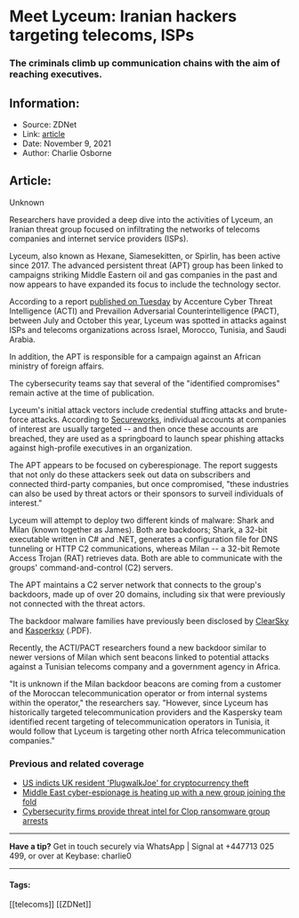 # Meet Lyceum: Iranian hackers targeting telecoms, ISPs
### The criminals climb up communication chains with the aim of reaching executives.

## Information:
+ Source: ZDNet
+ Link: [article](https://www.zdnet.com/article/meet-lyceum-iranian-hackers-targeting-telecoms-isps/)
+ Date: November 9, 2021
+ Author: Charlie Osborne


## Article:
Unknown

Researchers have provided a deep dive into the activities of Lyceum, an Iranian threat group focused on infiltrating the networks of telecoms companies and internet service providers (ISPs). 


Lyceum, also known as Hexane, Siamesekitten, or Spirlin, has been active since 2017. The advanced persistent threat (APT) group has been linked to campaigns striking Middle Eastern oil and gas companies in the past and now appears to have expanded its focus to include the technology sector.

According to a report [published on Tuesday](https://www.accenture.com/us-en/blogs/cyber-defense/Iran-based-Lyceum-campaigns) by Accenture Cyber Threat Intelligence (ACTI) and Prevailion Adversarial Counterintelligence (PACT), between July and October this year, Lyceum was spotted in attacks against ISPs and telecoms organizations across Israel, Morocco, Tunisia, and Saudi Arabia.  

In addition, the APT is responsible for a campaign against an African ministry of foreign affairs.  

The cybersecurity teams say that several of the "identified compromises" remain active at the time of publication.  

Lyceum's initial attack vectors include credential stuffing attacks and brute-force attacks. According to [Secureworks](https://www.secureworks.com/blog/lyceum-takes-center-stage-in-middle-east-campaign), individual accounts at companies of interest are usually targeted -- and then once these accounts are breached, they are used as a springboard to launch spear phishing attacks against high-profile executives in an organization. 

The APT appears to be focused on cyberespionage. The report suggests that not only do these attackers seek out data on subscribers and connected third-party companies, but once compromised, "these industries can also be used by threat actors or their sponsors to surveil individuals of interest." 






Lyceum will attempt to deploy two different kinds of malware: Shark and Milan (known together as James). Both are backdoors; Shark, a 32-bit executable written in C# and .NET, generates a configuration file for DNS tunneling or HTTP C2 communications, whereas Milan -- a 32-bit Remote Access Trojan (RAT) retrieves data. Both are able to communicate with the groups' command-and-control (C2) servers.  

The APT maintains a C2 server network that connects to the group's backdoors, made up of over 20 domains, including six that were previously not connected with the threat actors.  

The backdoor malware families have previously been disclosed by [ClearSky](https://www.clearskysec.com/siamesekitten/) and [Kasperksy](https://vblocalhost.com/uploads/VB2021-Kayal-etal.pdf) (.PDF). 

Recently, the ACTI/PACT researchers found a new backdoor similar to newer versions of Milan which sent beacons linked to potential attacks against a Tunisian telecoms company and a government agency in Africa. 

"It is unknown if the Milan backdoor beacons are coming from a customer of the Moroccan telecommunication operator or from internal systems within the operator," the researchers say. "However, since Lyceum has historically targeted telecommunication providers and the Kaspersky team identified recent targeting of telecommunication operators in Tunisia, it would follow that Lyceum is targeting other north Africa telecommunication companies."

###  Previous and related coverage

* [US indicts UK resident 'PlugwalkJoe' for cryptocurrency theft](https://www.zdnet.com/article/us-indicts-uk-resident-plugwalkjoe-for-cryptocurrency-theft/)
* [Middle East cyber-espionage is heating up with a new group joining the fold](https://www.zdnet.com/article/middle-east-cyber-espionage-is-heating-up-with-a-new-group-joining-the-fold/)
* [Cybersecurity firms provide threat intel for Clop ransomware group arrests](https://www.zdnet.com/article/cybersecurity-firms-provide-threat-intel-in-clop-ransomware-group-arrests/)



---

**Have a tip?** Get in touch securely via WhatsApp | Signal at +447713 025 499, or over at Keybase: charlie0



---





#### Tags:
[[telecoms]] [[ZDNet]]
